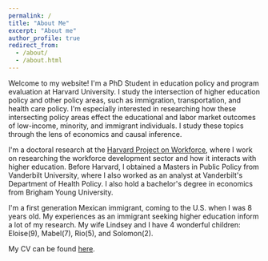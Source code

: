 ```yaml
---
permalink: /
title: "About Me"
excerpt: "About me"
author_profile: true
redirect_from: 
  - /about/
  - /about.html
---
```


Welcome to my website! I'm a PhD Student in education policy and program evaluation at Harvard University. I study the intersection of higher education policy and other policy areas, such as immigration, transportation, and health care policy. I'm especially interested in researching how these intersecting policy areas effect the educational and labor market outcomes of low-income, minority, and immigrant individuals. I study these topics through the lens of economics and causal inference.

I'm a doctoral research at the [Harvard Project on Workforce](https://www.pw.hks.harvard.edu/team), where I work on researching the workforce development sector and how it interacts with higher education. Before Harvard, I obtained a Masters in Public Policy from Vanderbilt University, where I also worked as an analyst at Vanderbilt's Department of Health Policy. I also hold a bachelor's degree in economics from Brigham Young University.

I'm a first generation Mexican immigrant, coming to the U.S. when I was 8 years old. My experiences as an immigrant seeking higher education inform a lot of my research. My wife Lindsey and I have 4 wonderful children: Eloise(9), Mabel(7), Rio(5), and Solomon(2).

My CV can be found [here](https://github.com/jorge-encinas/jorge-encinas.github.io/blob/master/files/Encinas_CV.pdf).
